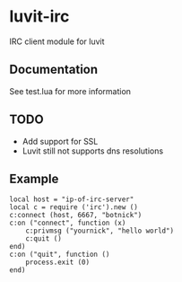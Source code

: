 luvit-irc
=========
IRC client module for luvit

Documentation
-------------
See test.lua for more information

TODO
----
* Add support for SSL
* Luvit still not supports dns resolutions

Example
-------
	local host = "ip-of-irc-server"
	local c = require ('irc').new ()
	c:connect (host, 6667, "botnick")
	c:on ("connect", function (x)
		c:privmsg ("yournick", "hello world")
		c:quit ()
	end)
	c:on ("quit", function ()
		process.exit (0)
	end)
